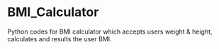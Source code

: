 # BMI_Calculator
Python codes for BMI calculator which accepts users weight &amp; height, calculates and results the user BMI.
